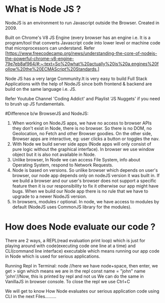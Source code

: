 # What is Node JS ?

NodeJS is an environment to run Javascript outside the Browser. Created in 2009.

Built on Chrome's V8 JS Engine (every browser has an engine i.e. It is a program/tool that converts Javascript code into lower level or machine code that microprocessors can understand. Refer [https://www.freecodecamp.org/news/understanding-the-core-of-nodejs-the-powerful-chrome-v8-engine-79e7eb8af964/#:~:text=So%20what%20actually%20is%20a,engines%20follow%20the%20ECMAScript%20Standards.]

Node JS has a very large Community.It is very easy to build Full Stack Applications with the help of NodeJS since both frontend & backend are build on the same language i.e. JS.

Refer Youtube Channel 'Coding Addict' and Playlist 'JS Nuggets' if you need to brush up JS fundamentals.

#Difference b/w BrowserJS and NodeJS:
1) When working on NodeJS apps, we have no access to browser APIs they don't exist in Node, there is no browser. So there is no DOM, no Geolocation, no Fetch and other Browser goodies. On the other side, Browser apps are interactive, eg: user clicks a button or toggles the nav.
2) With Node we build server side apps (Node apps will only consist of pure logic without the graphical interface). In browser we use window object but it is also not available in Node.
3) Unlike browser, In Node we can access File System, info about Operating System, respond to Network Requests.
4) Node is based on versions. So unlike browser which depends on user's browser, our node app depends only on nodeJS version it was built in. If we build a browser and our user's browser does not support a specific feature then it is our responsibility to fix it otherwise our app might have bugs. When we build our Node app there is no rule that we have to upgrade to a newer NodeJS version.
5) In browsers, modules r optional. In node, we have access to modules by default (NodeJS uses CommonJS library for the modules).

# How does Node evaluate our code ?
There are 2 ways, a REPL(read evaluation print loop) which is just for playing around with code(executing code one line at a time) and CLI(command line interface) executable which means running our app code in Node which is used for serious applications.

Running Repl in Terminal: node //here we have node+space, then enter, we get > sign which means we are in the repl
                          const name = "john"
                          name
                          'john'//Now, this is printed by repl and not us
We can do the same in VanillaJS in browser console.
To close the repl we use Ctrl+C

We will get to know How Node evaluates our serious application code using CLI in the next Files.........
